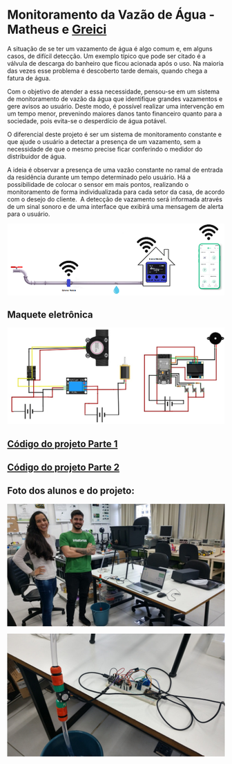 # Monitoramento da Vazão de Água - Matheus e [Greici](https://github.com/Greicili)

A situação de se ter um vazamento de água é algo comum e, em alguns casos, de difícil detecção. Um exemplo típico que pode ser citado é a válvula de descarga do banheiro que ficou acionada após o uso. Na maioria das vezes esse problema é descoberto tarde demais, quando chega a fatura de água.

Com o objetivo de atender a essa necessidade, pensou-se em um sistema de monitoramento de vazão da água que identifique grandes vazamentos e gere avisos ao usuário. Deste modo, é possível realizar uma intervenção em um tempo menor, prevenindo maiores danos tanto financeiro quanto para a sociedade, pois evita-se o desperdício de água potável.

O diferencial deste projeto é ser um sistema de monitoramento constante e que ajude o usuário a detectar a presença de um vazamento, sem a necessidade de que o mesmo precise ficar conferindo o medidor do distribuidor de água.

A ideia é observar a presença de uma vazão constante no ramal de entrada da residência durante um tempo determinado pelo usuário. Há a possibilidade de colocar o sensor em mais pontos, realizando o monitoramento de forma individualizada para cada setor da casa, de acordo com o desejo do cliente.  A detecção de vazamento será informada através de um sinal sonoro e de uma interface que exibirá uma mensagem de alerta para o usuário.

![](image.png)

## Maquete eletrônica

![Maquete](maquete.png)

## [Código do projeto Parte 1](./codigo1.ino)

## [Código do projeto Parte 2](./codigo2.ino)

## Foto dos alunos e do projeto:

![Alunos](alunos.jpeg)

![Projeto](projeto.jpeg)
